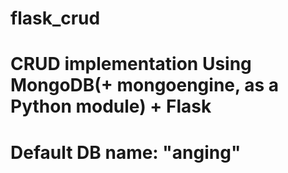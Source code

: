 # flask_crud
# CRUD implementation Using MongoDB(+ mongoengine, as a Python module) + Flask
# Default DB name: "anging"
